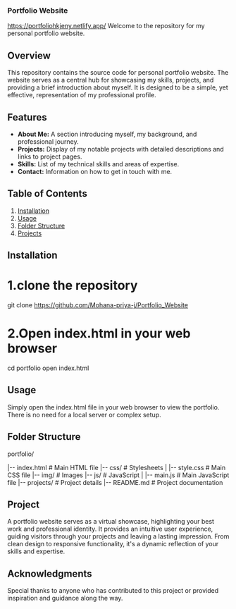 ### Portfolio Website
https://portfoliohkjeny.netlify.app/
Welcome to the repository for my personal portfolio website.

## Overview

This repository contains the source code for personal portfolio website. The website serves as a central hub for showcasing my skills, projects, and providing a brief introduction about myself. It is designed to be a simple, yet effective, representation of my professional profile.

## Features

- **About Me:** A section introducing myself, my background, and professional journey.
- **Projects:** Display of my notable projects with detailed descriptions and links to project pages.
- **Skills:** List of my technical skills and areas of expertise.
- **Contact:** Information on how to get in touch with me.

## Table of Contents

1. [Installation](#installation)
2. [Usage](#usage)
3. [Folder Structure](#folder-structure)
4. [Projects](#projects)


## Installation
# 1.clone the repository
git clone https://github.com/Mohana-priya-j/Portfolio_Website
# 2.Open index.html in your web browser
cd portfolio
open index.html

## Usage
Simply open the index.html file in your web browser to view the portfolio. There is no need for a local server or complex setup.

## Folder Structure
portfolio/

|-- index.html          # Main HTML file
|-- css/                # Stylesheets
|   |-- style.css       # Main CSS file
|-- img/                # Images
|-- js/                 # JavaScript
|   |-- main.js         # Main JavaScript file
|-- projects/           # Project details
|-- README.md           # Project documentation

## Project
A portfolio website serves as a virtual showcase, highlighting your best work and professional identity. It provides an intuitive user experience, guiding visitors through your projects and leaving a lasting impression. From clean design to responsive functionality, it's a dynamic reflection of your skills and expertise.

## Acknowledgments
Special thanks to anyone who has contributed to this project or provided inspiration and guidance along the way.


